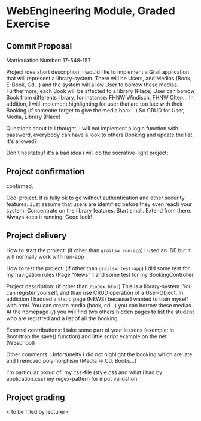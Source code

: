 # WebEngineering Module, Graded Exercise

## Commit Proposal

Matriculation Number:
17-548-157

Project idea short description:
I would like to implement a Grail application that will represent a library-system.
There will be Users, and Medias (Book, E-Book, Cd...) and the system will
allow User to borrow these medias.
Furthermore, each Book will be affected to a library (Place) 
User can borrow Book from differents library, for instance: FHNW Windisch, FHNW Olten...
In addition, I will implement highlighting for user that are too late with their Booking (if someone forget to give the media back...) 
So CRUD for User, Media, Library (Place)

Questions about it:
I thought, I will not implement a login function with password, everybody can have a look to others Booking and update the list. It's allowed?

Don't hesitate,if it's a bad idea i will do the socrative-light project;
 
## Project confirmation

confirmed.

Cool project. It is fully ok to go without authentication and other security features.
Just assume that users are identified before they even reach your system.
Concentrate on the library features. Start small. Extend from there. Always keep it running.
Good luck!


## Project delivery <to be filled by student>

How to start the project: (if other than `grailsw run-app`)
I used an IDE but it will normally work with run-app

How to test the project:  (if other than `grailsw test-app`)
I did some test for my navigation rules (Page "News" ) 
and some test for my BookingController

Project description:      (if other than `/index.html`)
This is a library-system. You can register yourself, and than use CRUD operation of a User-Object.
In addiction I hadded a static page (NEWS) because I wanted to train myself with html.
You can create media (book, cd...) you can borrow these medias.
At the homepage (/) you will find two others hidden pages to list the student who are registred
and a list of all the booking.

External contributions:
I take some part of your lessons (exemple: in Bootstrap the save() function)
and little script example on the net (W3school)

Other comments: 
Unfortunelty I did not highlight the booking which are late
and I removed polymorphism (Media -> Cd, Books...)

I'm particular proud of:
my css-file (style.css and what i had by application.css)
my regex-pattern for input validation

## Project grading 

< to be filled by lecturer>
